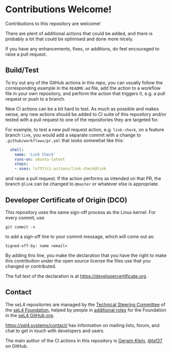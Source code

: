 <!--
     Copyright 2020, Data61, CSIRO (ABN 41 687 119 230)

     SPDX-License-Identifier: CC-BY-SA-4.0
-->

# Contributions Welcome!

Contributions to this repository are welcome!

There are plent of additional actions that could be added, and there is
probably a lot that could be optimised and done more nicely.

If you have any enhancements, fixes, or additions, do feel encouraged to
raise a pull request.


## Build/Test

To try out any of the GitHub actions in this repo, you can usually follow the
corresponding example in the `README.md` file, add the action to a workflow
file in your own repository, and perform the action that triggers it, e.g. a
pull request or push to a branch.

New CI actions can be a bit hard to test. As much as possible and makes sense,
any new actions should be added to CI suite of this repository and/or tested
with a pull request to one of the repositories they are targeted for.

For example, to test a new pull request action, e.g. `link-check`, on a
feature branch `link`, you would add a separate commit with a change to `.github/workflows/pr.yml` that looks somewhat like this:

```yaml
  shell:
    name: 'Link Check'
    runs-on: ubuntu-latest
    steps:
    - uses: lsf37/ci-actions/link-check@link
```

and raise a pull request. If the action performs as intended on that PR, the
branch `@link` can be changed to `@master` or whatever else is appropriate.


## Developer Certificate of Origin (DCO)

This repository uses the same sign-off process as the Linux kernel. For every
commit, use

    git commit -s

to add a sign-off line to your commit message, which will come out as:

    Signed-off-by: name <email>

By adding this line, you make the declaration that you have the right to make
this contribution under the open source license the files use that you changed
or contributed.

The full text of the declaration is at <https://developercertificate.org>.


## Contact

The seL4 repositories are managed by the [Technical Steering Committee][TSC]
of the [seL4 Foundation][seL4F], helped by people in [additional
roles][roles] for the Foundation in the [seL4 GitHub org][seL4org].

<https://sel4.systems/contact/> has information on mailing lists, forum, and
chat to get in touch with developers and users.

The main author of the CI actions in this repository is [Gerwin Klein][GK], [@lsf37][lsf37] on GitHub.

[TSC]: https://sel4.systems/Foundation/TSC/
[seL4F]: https://sel4.systems/Foundation/About/
[roles]: https://docs.sel4.systems/processes/roles.html
[seL4org]: https://github.com/orgs/seL4/teams
[GK]: https://doclsf.de/
[lsf37]: https://github.com/lsf37
